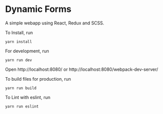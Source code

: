 # Dynamic Forms
A simple webapp using React, Redux and SCSS.

To Install, run
```
yarn install
```

For development, run
```
yarn run dev
```

Open http://localhost:8080/ or http://localhost:8080/webpack-dev-server/

To build files for production, run
```
yarn run build
```

To Lint with eslint, run
```
yarn run eslint
```

